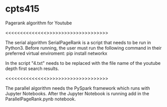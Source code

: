 # cpts415
Pagerank algorithm for Youtube


<<<<<<<<<<<<<<<SERIAL ALGORITHM>>>>>>>>>>>>>>>>>>>>>>
    
The serial algorithm SerialPageRank is a script that needs to be run in Python3. Before running, the user must run the following command in their preferred virtual enviroment:
    pip install networkx
    
In the script "4.txt" needs to be replaced with the file name of the youtube depth first search results.




<<<<<<<<<<<<<<<PARALLEL ALGORITHM>>>>>>>>>>>>>>>>>>>>>>
    
The parallel algorithm needs the PySpark framework which runs with Jupyter Notebooks. After the Jupyter Notebook is running add in the ParallelPageRank.pynb notebook.
